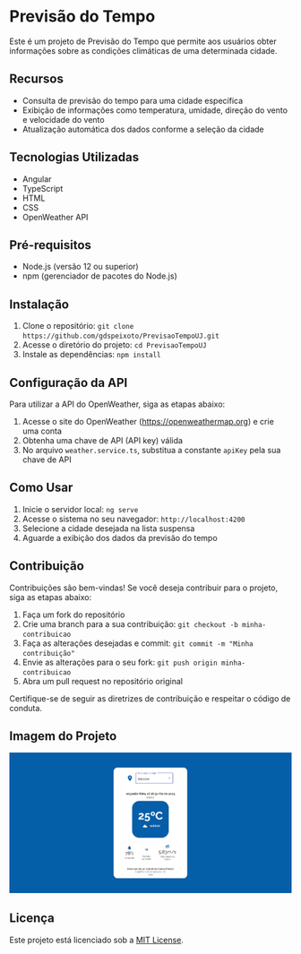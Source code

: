 # Previsão do Tempo

Este é um projeto de Previsão do Tempo que permite aos usuários obter informações sobre as condições climáticas de uma determinada cidade.

## Recursos

- Consulta de previsão do tempo para uma cidade específica
- Exibição de informações como temperatura, umidade, direção do vento e velocidade do vento
- Atualização automática dos dados conforme a seleção da cidade

## Tecnologias Utilizadas

- Angular
- TypeScript
- HTML
- CSS
- OpenWeather API

## Pré-requisitos

- Node.js (versão 12 ou superior)
- npm (gerenciador de pacotes do Node.js)

## Instalação

1. Clone o repositório: `git clone https://github.com/gdspeixoto/PrevisaoTempoUJ.git`
2. Acesse o diretório do projeto: `cd PrevisaoTempoUJ`
3. Instale as dependências: `npm install`

## Configuração da API

Para utilizar a API do OpenWeather, siga as etapas abaixo:

1. Acesse o site do OpenWeather (https://openweathermap.org) e crie uma conta
2. Obtenha uma chave de API (API key) válida
3. No arquivo `weather.service.ts`, substitua a constante `apiKey` pela sua chave de API

## Como Usar

1. Inicie o servidor local: `ng serve`
2. Acesse o sistema no seu navegador: `http://localhost:4200`
3. Selecione a cidade desejada na lista suspensa
4. Aguarde a exibição dos dados da previsão do tempo

## Contribuição

Contribuições são bem-vindas! Se você deseja contribuir para o projeto, siga as etapas abaixo:

1. Faça um fork do repositório
2. Crie uma branch para a sua contribuição: `git checkout -b minha-contribuicao`
3. Faça as alterações desejadas e commit: `git commit -m "Minha contribuição"`
4. Envie as alterações para o seu fork: `git push origin minha-contribuicao`
5. Abra um pull request no repositório original

Certifique-se de seguir as diretrizes de contribuição e respeitar o código de conduta.

## Imagem do Projeto
<img src="https://github.com/gdspeixoto/PrevisaoTempoUJ/blob/main/images/front.png" alt="PrevisaoTempoUJ">

## Licença

Este projeto está licenciado sob a [MIT License](LICENSE).
